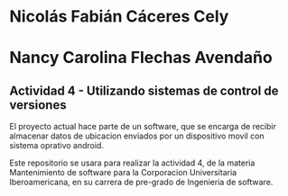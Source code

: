 
# Nicolás Fabián Cáceres Cely 
# Nancy Carolina Flechas Avendaño

## Actividad 4 - Utilizando sistemas de control de versiones

El proyecto actual hace parte de un software, que se encarga de recibir almacenar datos de ubicacion enviados por un dispositivo movil con sistema oprativo android.

Este repositorio se usara para realizar la actividad 4, de la materia Mantenimiento de software para la Corporacion Universitaria Iberoamericana, en su carrera de pre-grado de Ingenieria de software.

